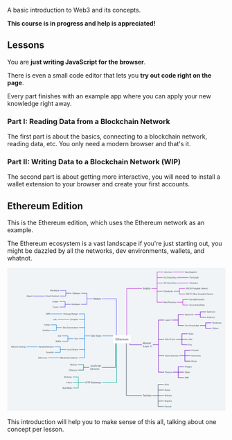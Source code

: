 A basic introduction to Web3 and its concepts.

**This course is in progress and help is appreciated!**

## Lessons

You are **just writing JavaScript for the browser**.

There is even a small code editor that lets you **try out code right on the page**.

Every part finishes with an example app where you can apply your new knowledge right away.

### Part I: Reading Data from a Blockchain Network

The first part is about the basics, connecting to a blockchain network, reading data, etc.
You only need a modern browser and that's it.

### Part II: Writing Data to a Blockchain Network (WIP)

The second part is about getting more interactive, you will need to install a wallet extension to
your browser and create your first accounts.

## Ethereum Edition

This is the Ethereum edition, which uses the Ethereum network as an example.

The Ethereum ecosystem is a vast landscape if you're just starting out, you might be dazzled by all the networks, dev environments, wallets, and whatnot.

![Ethereum Ecosystem](images/ethereum-ecosystem.png)

This introduction will help you to make sense of this all, talking about one concept per lesson.

